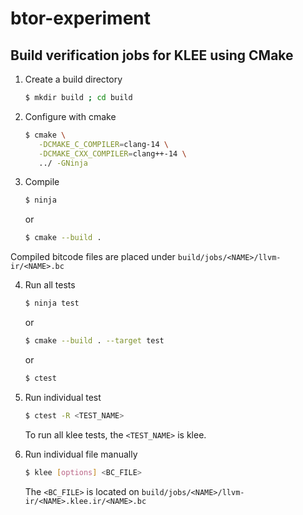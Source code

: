 # btor-experiment

## Build verification jobs for KLEE using CMake

1. Create a build directory
   ```bash
   $ mkdir build ; cd build
   ```
2. Configure with cmake
   ```bash
   $ cmake \
      -DCMAKE_C_COMPILER=clang-14 \
      -DCMAKE_CXX_COMPILER=clang++-14 \
      ../ -GNinja
   ```

3. Compile
   ```bash
   $ ninja
   ```
   or
   ```bash
   $ cmake --build .
   ```
Compiled bitcode files are placed under `build/jobs/<NAME>/llvm-ir/<NAME>.bc`

4. Run all tests
   ```bash
   $ ninja test
   ```
   or
   ```bash
   $ cmake --build . --target test
   ```
   or
   ```bash
   $ ctest
   ```
5. Run individual test
   ```bash
   $ ctest -R <TEST_NAME>
   ```
   To run all klee tests, the `<TEST_NAME>` is klee.

6. Run individual file manually
   ```bash
   $ klee [options] <BC_FILE> 
   ```
   The `<BC_FILE>` is located on `build/jobs/<NAME>/llvm-ir/<NAME>.klee.ir/<NAME>.bc`
